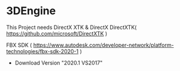 # 3DEngine
 

This Project needs DirectX XTK & DirectX
 DirectXTK( https://github.com/microsoft/DirectXTK )

FBX SDK
 ( https://www.autodesk.com/developer-network/platform-technologies/fbx-sdk-2020-1 )
 - Download Version "2020.1 VS2017"

